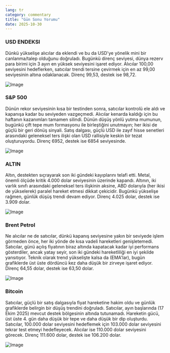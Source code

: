 ```yaml
---
lang: tr
category: commentary
title: "Gün Sonu Yorumu"
date: 2025-10-30
---
```


### USD ENDEKSI

Dünkü yükselişe alıcılar da eklendi ve bu da USD'ye yönelik mini bir canlanma/talep olduğunu doğruladı. Bugünkü direnç seviyesi, dünya rezerv para birimi için 3 ayın en yüksek seviyesini işaret ediyor. Alıcılar 100,00 seviyesini hedeflerken, satıcılar trendi tersine çevirmek için en az 99,00 seviyesinin altına odaklanacak. Direnç 99,53, destek ise 98,72.

![Image](https://markleighedu.github.io/img/Oct-2025/30-Oct-2025/usdindex.jpg)

### S&P 500

Dünün rekor seviyesinin kısa bir testinden sonra, satıcılar kontrolü ele aldı ve kapanışa kadar bu seviyeden vazgeçmedi. Alıcılar kenarda kaldığı için bu haftanın kazanımları tamamen silindi. Dünün düşüş yönlü yutma mumunun, bugünkü çift tepe mum formasyonu ile birleştiğini unutmayın; her ikisi de güçlü bir geri dönüş sinyali. Satış dalgası, güçlü USD ile zayıf hisse senetleri arasındaki geleneksel ters ilişki olan USD rallisiyle keskin bir tezat oluşturuyordu. Direnç 6952, destek ise 6854 seviyesinde.

![Image](https://markleighedu.github.io/img/Oct-2025/30-Oct-2025/sp500.jpg)

### ALTIN

Altın, destekten sıçrayarak son iki gündeki kayıplarını telafi etti. Metal, önemli ölçüde kritik 4.000 dolar seviyesinin üzerinde kapandı. Altının, iki varlık sınıfı arasındaki geleneksel ters ilişkinin aksine, ABD dolarıyla (her ikisi de yükselerek) paralel hareket etmesi dikkat çekicidir. Bugünkü yükselişe rağmen, günlük düşüş trendi devam ediyor. Direnç 4.025 dolar, destek ise 3.909 dolar.

![Image](https://markleighedu.github.io/img/Oct-2025/30-Oct-2025/gold.jpg)

### Brent Petrol

Ne alıcılar ne de satıcılar, dünkü kapanış seviyesine yakın bir seviyede işlem görmeden önce, her iki yönde de kısa vadeli hareketleri genişletemedi. Satıcılar, günü açılış fiyatının biraz altında kapatacak kadar iyi performans gösterdiler, ancak yatay seyir, son iki gündeki hareketliliği en iyi şekilde yansıtıyor. Teknik olarak trend yükselişte kalsa da (EMA'lar), bugün grafiklerde üst üste dördüncü kez daha düşük bir zirveye işaret ediyor. Direnç 64,55 dolar, destek ise 63,50 dolar.

![Image](https://markleighedu.github.io/img/Oct-2025/30-Oct-2025/brentoil.jpg)

### Bitcoin

Satıcılar, güçlü bir satış dalgasıyla fiyat hareketine hakim oldu ve günlük grafiklerde belirgin bir düşüş trendini doğruladı. Satıcılar, ayın başlarında (17 Ekim 2025) mevcut destek bölgesinin altında tutunamadı. Hareketin gücü, üst üste 4. gün daha düşük bir tepe ve daha düşük bir dip oluşturdu. Satıcılar, 100.000 dolar seviyesini hedeflemek için 103.000 dolar seviyesini tekrar test etmeyi hedefleyecek. Alıcılar ise 110.000 dolar seviyesini görecek. Direnç 111.600 dolar, destek ise 106.200 dolar.

![Image](https://markleighedu.github.io/img/Oct-2025/30-Oct-2025/bitcoin.jpg)


